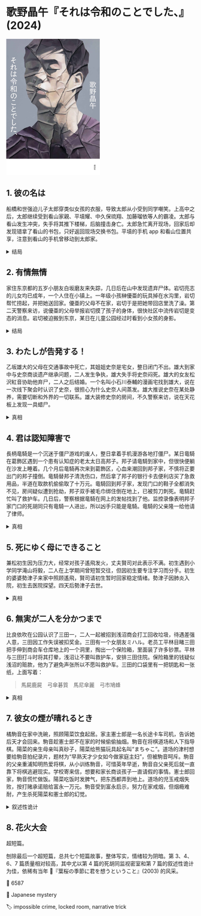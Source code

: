 # 歌野晶午『それは令和のことでした、』(2024)

<img src=images/2024_cover.jpg width=250/>

## 1. 彼の名は

船橋和世强迫儿子太郎穿类似女孩的衣服，导致太郎从小受到同学嘲笑。上高中之后，太郎继续受到看山家親、平墳耀、中久保琉翔、加藤瑠依等人的霸凌。太郎与看山发生冲突，失手将其推下楼梯，后脑撞击身亡。太郎急忙离开现场，回家后却发现错拿了看山的书包，只好返回现场交换书包。平墳的手机 app 和看山位置共享，注意到看山的手机曾移动到太郎家。

<details><summary>结局</summary>
太郎回家后气愤且绝望地杀死和世。
</details>

## 2. 有情無情

家住东京都的五岁小朋友白坂磨友来失踪，几日后在山中发现遗弃尸体。岩切亮志的儿女均已成年，一个人住在小镇上。一年级小孩榊優亜的玩具掉在水沟里，岩切帮忙捞起，并把她送回家。優亜的父母不在家，岩切于是把她带回店里洗了澡。第二天警察来访，说優亜的父母举报岩切摸了孩子的身体，很快社区中流传岩切是变态的消息。岩切被迫搬到东京，某日在儿童公园经过时看到小女孩的身影。

<details><summary>结局</summary>
岩切害怕被误会，没有理会小女孩便匆匆回家。几日后他在新闻中看到小女孩遇害，内疚自杀。
</details>

## 3. わたしが告発する！

乙坂雄大的父母在交通事故中死亡，其姐姐史奈是宅女，整日闭门不出。雄大到家中与史奈商谈遗产继承问题，二人发生争执，雄大失手将史奈闷死。雄大的女友松沢紅音协助他弃尸，二人之后结婚。一个名叫小石川泰輔的漫画宅找到雄大，说在一次线下聚会时认识了史奈，很担心为什么史奈人间蒸发。雄大推说史奈在某处静养，需要切断和外界的一切联系。雄大装修史奈的房间，不久警察来访，说在天花板上发现一具蜡尸。

<details><summary>真相</summary>
史奈在线下活动时怀了小石川的孩子，瞒着父母生下并杀死婴儿，藏在天花板上。
</details>

## 4. 君は認知障害で

長柄竜騎是一个沉迷于僵尸游戏的废人，整日拿着手机漫游各地打僵尸。某日竜騎在葛飾区遇到一个患有认知症的老太太日高邦子。邦子请竜騎到家中，但很快便躺在沙发上睡着。几个月后竜騎再次来到葛飾区，心血来潮回到邦子家，不慎将正要出门的邦子撞倒。竜騎替邦子清洗伤口，然后拿了邦子的银行卡去便利店买了急救用品，半道在取款机偷偷取了十万元。竜騎回到邦子家，发现门口的鞋子全都消失不见，房间疑似遭到抢劫，邦子双手被毛巾绑住倒在地上，已被剪刀刺死。竜騎赶忙叫了救护车。几日后，警察根据竜騎在网上的发帖找到了他。监控录像表明邦子家门口的死胡同只有竜騎一人进出，所以凶手只能是竜騎。竜騎的父亲隆一给他请了律师。

<details><summary>真相</summary>
凶手是邦子邻居家的老太太，竜騎撞倒的是凶手而不是邦子。凶手让邦子穿上自己的衣服，又拿走门口的鞋，以免给竜騎造成“凶手离开”的印象。竜騎的父亲在网上看到竜騎的帖子，将其发给警察。
</details>

## 5. 死にゆく母にできること

兼松初生因为压力大，经常对孩子遙飛发火，丈夫賢司对此表示不满。初生遇到小学同学滝山将毅，二人在上学期间曾短暂交往，但因初生要专注学习而分手。初生的婆婆勢津子来家中照顾遙飛，賢司请初生暂时回家稳定情绪。勢津子因肺炎入院，初生去医院探望。四天后勢津子去世。

<details><summary>真相</summary>
初生觉得如果勢津子病死，自己就没有办法让她理解自己的真实感触，所以将其闷死。
</details>

## 6. 無実が二人を分かつまで

比良依吹在公园认识了三田一，二人一起被招到浅沼商会打工回收垃圾，待遇差强人意，三田因工作失误被扣奖金。三田有一个女朋友ミハル。老员工平林目睹三田把手伸到商会车仓库地上的一个洞里，掏出一个保险箱，里面装了许多钞票。平林与三田打斗时将其打晕，浅沼让不要叫救护车，安排三田住院。保险箱里的钱疑似浅沼的赃款，他为了避免声张所以不愿叫救护车。三田的口袋里有一把钥匙和一张纸，上面写着：

> 馬屍鹿屍　弓傘碁質　馬尼傘麗　弓市鳩蜂

<details><summary>真相</summary>
“馬”指“马手”，拉马缰绳的手是右手；“弓”指“弓手”，持弓的手是左手。其余汉字按发音念出，得到密码为

> 右４６４　左３５７　右２３０　左１９８

三田是中亚非法移民，不认识字，不可能破解密码。真正的犯人是平林。
</details>

## 7. 彼女の煙が晴れるとき

橘駒音在家中洗碗，照顾陽菜饮食起居。家主憲士郎是一名长途卡车司机，告诉她后天才会回来。駒音趁憲士郎不在家的时候偷偷抽烟。駒音在将棋道场和人下指导棋。陽菜的亲生母亲叫真砂子，陽菜给熊猫玩具起名叫“まちゃこ”。道场的津村想要给駒音拍纪录片，题材为“早熟天才少女如今做家庭主妇”，但被駒音呵斥。駒音的父亲重浦知明热爱将棋，从小训练駒音，可惜英年早逝，駒音自父亲死后就一直靠下将棋逃避现实。学校寄来信，想要和家长商谈孩子一直请假的事情。憲士郎回家，駒音慌忙做饭。陽菜吃饭时发脾气，把东西都弄到地上。道场的児玉戒烟失败，按打赌承诺赔给富永一万元。駒音受到富永启示，努力在家戒烟，但烟瘾难耐，产生杀死陽菜和憲士郎的幻觉。

<details><summary>叙述性诡计</summary>
駒音的父亲死后，母亲清花改嫁橘憲士郎，不久也生病去世。憲士郎整日在外奔波，陽菜上高中，駒音被迫承担许多家务。駒音不是憲士郎的妻子，她只有十一岁，从六年级之后就辍学在家（伏线：学校的信），偷偷抽憲士郎的烟。道场的人都想帮助駒音戒烟，津村想让她靠“名人”的动力戒烟，富永故意说“连烟都戒不了的人什么事也做不成。”
</details>

## 8. 花火大会

超短篇。

刨除最后一个超短篇，总共七个短篇故事，整体写实，情绪较为阴暗。第 3、4、6、7 篇质量相对较高，其中尤以第 4 篇的死胡同监视密室和第 7 篇的叙述性诡计为佳，依稀有当年 📖『葉桜の季節に君を想うということ』(2003) 的风采。

:link: 6587

:file_folder: Japanese mystery

:label: impossible crime, locked room, narrative trick
